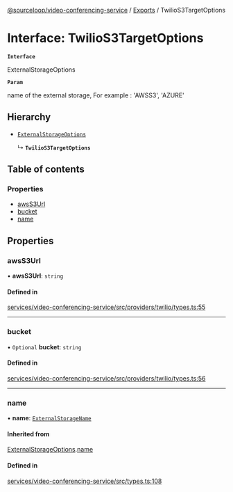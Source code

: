 [@sourceloop/video-conferencing-service](../README.md) / [Exports](../modules.md) / TwilioS3TargetOptions

# Interface: TwilioS3TargetOptions

**`Interface`**

ExternalStorageOptions

**`Param`**

name of the external storage, For example : 'AWSS3', 'AZURE'

## Hierarchy

- [`ExternalStorageOptions`](ExternalStorageOptions.md)

  ↳ **`TwilioS3TargetOptions`**

## Table of contents

### Properties

- [awsS3Url](TwilioS3TargetOptions.md#awss3url)
- [bucket](TwilioS3TargetOptions.md#bucket)
- [name](TwilioS3TargetOptions.md#name)

## Properties

### awsS3Url

• **awsS3Url**: `string`

#### Defined in

[services/video-conferencing-service/src/providers/twilio/types.ts:55](https://github.com/sourcefuse/loopback4-microservice-catalog/blob/93a7f917/services/video-conferencing-service/src/providers/twilio/types.ts#L55)

___

### bucket

• `Optional` **bucket**: `string`

#### Defined in

[services/video-conferencing-service/src/providers/twilio/types.ts:56](https://github.com/sourcefuse/loopback4-microservice-catalog/blob/93a7f917/services/video-conferencing-service/src/providers/twilio/types.ts#L56)

___

### name

• **name**: [`ExternalStorageName`](../enums/ExternalStorageName.md)

#### Inherited from

[ExternalStorageOptions](ExternalStorageOptions.md).[name](ExternalStorageOptions.md#name)

#### Defined in

[services/video-conferencing-service/src/types.ts:108](https://github.com/sourcefuse/loopback4-microservice-catalog/blob/93a7f917/services/video-conferencing-service/src/types.ts#L108)
